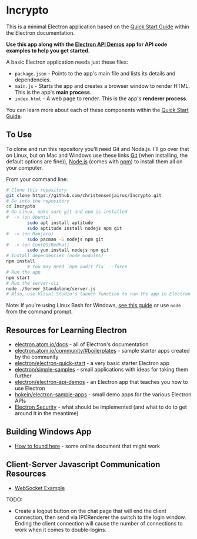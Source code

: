 # Incrypto

This is a minimal Electron application based on the [Quick Start Guide](http://electron.atom.io/docs/tutorial/quick-start) within the Electron documentation.

**Use this app along with the [Electron API Demos](http://electron.atom.io/#get-started) app for API code examples to help you get started.**

A basic Electron application needs just these files:

- `package.json` - Points to the app's main file and lists its details and dependencies.
- `main.js` - Starts the app and creates a browser window to render HTML. This is the app's **main process**.
- `index.html` - A web page to render. This is the app's **renderer process**.

You can learn more about each of these components within the [Quick Start Guide](http://electron.atom.io/docs/tutorial/quick-start).

## To Use

To clone and run this repository you'll need Git and Node.js. I'll go over that on Linux, but on Mac and Windows use these links [Git](https://git-scm.com) (when installing, the default options are fine)), [Node.js](https://nodejs.org/en/download/current/) (comes with [npm](http://npmjs.com)) to install them all on your computer.

From your command line:

```bash
# Clone this repository
git clone https://github.com/christensenjairus/Incrypto.git
# Go into the repository
cd Incrypto
# On Linux, make sure git and npm is installed
#  -> (on Ubuntu)
        sudo apt install aptitude
        sudo aptitude install nodejs npm git
#  -> (on Manjaro)
        sudo pacman -S nodejs npm git
#  -> (on CentOS/Redhat)
        sudo yum install nodejs npm git
# Install dependencies (node_modules)
npm install
        # You may need `npm audit fix` --force
# Run the app
npm start
# Run the server-cli
node ./Server_Standalone/server.js
# Also, use Visual Studio's launch function to run the app in Electron or index.html in a chrome page.
```

Note: If you're using Linux Bash for Windows, [see this guide](https://www.howtogeek.com/261575/how-to-run-graphical-linux-desktop-applications-from-windows-10s-bash-shell/) or use `node` from the command prompt.

## Resources for Learning Electron

- [electron.atom.io/docs](http://electron.atom.io/docs) - all of Electron's documentation
- [electron.atom.io/community/#boilerplates](http://electron.atom.io/community/#boilerplates) - sample starter apps created by the community
- [electron/electron-quick-start](https://github.com/electron/electron-quick-start) - a very basic starter Electron app
- [electron/simple-samples](https://github.com/electron/simple-samples) - small applications with ideas for taking them further
- [electron/electron-api-demos](https://github.com/electron/electron-api-demos) - an Electron app that teaches you how to use Electron
- [hokein/electron-sample-apps](https://github.com/hokein/electron-sample-apps) - small demo apps for the various Electron APIs
- [Electron Security](https://www.electronjs.org/docs/latest/tutorial/security#csp-meta-tag) - what should be implemented (and what to do to get around it in the meantime)

## Building Windows App
- [How to found here](https://ourcodeworld.com/articles/read/365/how-to-create-a-windows-installer-for-an-application-built-with-electron-framework) - some online document that might work

## Client-Server Javascript Communication Resources
- [WebSocket Example](https://www.cronj.com/blog/node-js-websocket-examples-chat-features-client-server-communication/)

TODO:
* Create a logout button on the chat page that will end the client connection, then send via IPCRenderer the switch to the login window. Ending the client connection will cause the number of connections to work when it comes to double-logins.
